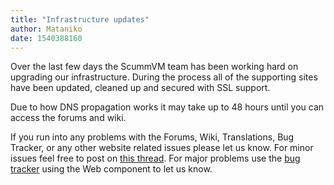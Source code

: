 ```yaml
---
title: "Infrastructure updates"
author: Mataniko
date: 1540388160
---
```


Over the last few days the ScummVM team has been working hard on upgrading our infrastructure. During the process all of the supporting sites have been updated, cleaned up and secured with SSL support.

Due to how DNS propagation works it may take up to 48 hours until you can access the forums and wiki.

If you run into any problems with the Forums, Wiki, Translations, Bug Tracker, or any other website related issues please let us know. For minor issues feel free to post on [this thread](https://forums.scummvm.org/viewtopic.php?f=1&t=14735). For major problems use the [bug tracker](https://bugs.scummvm.org) using the Web component to let us know.

